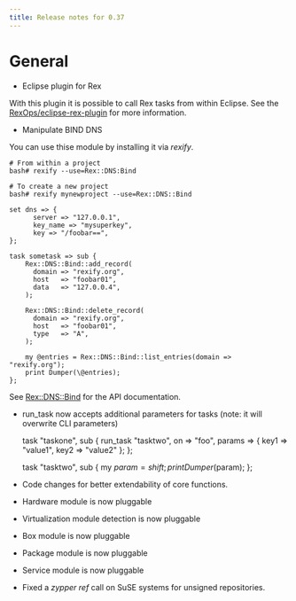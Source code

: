 ```yaml
---
title: Release notes for 0.37
---
```


# General

-   Eclipse plugin for Rex

With this plugin it is possible to call Rex tasks from within Eclipse. See the [RexOps/eclipse-rex-plugin](https://github.com/RexOps/eclipse-rex-plugin) for more information.

-   Manipulate BIND DNS

You can use thise module by installing it via *rexify*.

    # From within a project
    bash# rexify --use=Rex::DNS:Bind

    # To create a new project
    bash# rexify mynewproject --use=Rex::DNS::Bind

    set dns => {
          server => "127.0.0.1",
          key_name => "mysuperkey",
          key => "/foobar==",
    };

    task sometask => sub {
        Rex::DNS::Bind::add_record(
          domain => "rexify.org",
          host   => "foobar01",
          data   => "127.0.0.4",
        );

        Rex::DNS::Bind::delete_record(
          domain => "rexify.org",
          host   => "foobar01",
          type   => "A",
        );

        my @entries = Rex::DNS::Bind::list_entries(domain => "rexify.org");
        print Dumper(\@entries);
    };

See [Rex::DNS::Bind](http://modules.rexify.org/module/Rex::DNS::Bind) for the API documentation.

-   run\_task now accepts additional parameters for tasks (note: it will overwrite CLI parameters)

    task "taskone", sub {
       run_task "tasktwo", on => "foo", params => { key1 => "value1", key2 => "value2" };
    };

    task "tasktwo", sub {
       my $param = shift;
       print Dumper($param);
    };

-   Code changes for better extendability of core functions.
-   Hardware module is now pluggable
-   Virtualization module detection is now pluggable
-   Box module is now pluggable
-   Package module is now pluggable
-   Service module is now pluggable
-   Fixed a *zypper ref* call on SuSE systems for unsigned repositories.

